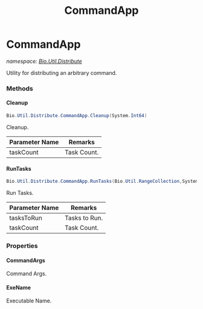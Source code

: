 ﻿---
title: CommandApp
---

# CommandApp
_namespace: [Bio.Util.Distribute](N-Bio.Util.Distribute.html)_

Utility for distributing an arbitrary command.

### Methods

#### Cleanup
```csharp
Bio.Util.Distribute.CommandApp.Cleanup(System.Int64)
```
Cleanup.

|Parameter Name|Remarks|
|--------------|-------|
|taskCount|Task Count.|


#### RunTasks
```csharp
Bio.Util.Distribute.CommandApp.RunTasks(Bio.Util.RangeCollection,System.Int64)
```
Run Tasks.

|Parameter Name|Remarks|
|--------------|-------|
|tasksToRun|Tasks to Run.|
|taskCount|Task Count.|




### Properties

#### CommandArgs
Command Args.
#### ExeName
Executable Name.

